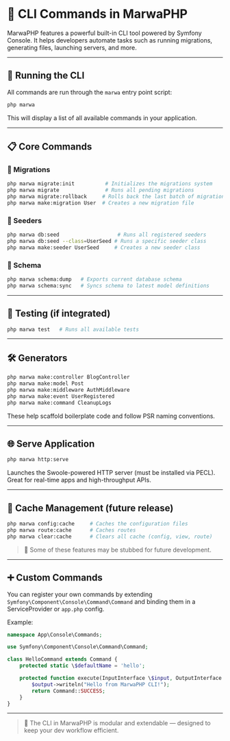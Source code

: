 # 🧰 CLI Commands in MarwaPHP

MarwaPHP features a powerful built-in CLI tool powered by Symfony Console. It helps developers automate tasks such as running migrations, generating files, launching servers, and more.

---

## 🚀 Running the CLI

All commands are run through the `marwa` entry point script:

```bash
php marwa
```

This will display a list of all available commands in your application.

---

## 📋 Core Commands

### 🔧 Migrations

```bash
php marwa migrate:init          # Initializes the migrations system
php marwa migrate               # Runs all pending migrations
php marwa migrate:rollback     # Rolls back the last batch of migrations
php marwa make:migration User  # Creates a new migration file
```

### 🌱 Seeders

```bash
php marwa db:seed                   # Runs all registered seeders
php marwa db:seed --class=UserSeed # Runs a specific seeder class
php marwa make:seeder UserSeed     # Creates a new seeder class
```

### 📂 Schema

```bash
php marwa schema:dump   # Exports current database schema
php marwa schema:sync   # Syncs schema to latest model definitions
```

---

## 🧪 Testing (if integrated)

```bash
php marwa test   # Runs all available tests
```

---

## 🛠 Generators

```bash
php marwa make:controller BlogController
php marwa make:model Post
php marwa make:middleware AuthMiddleware
php marwa make:event UserRegistered
php marwa make:command CleanupLogs
```

These help scaffold boilerplate code and follow PSR naming conventions.

---

## 🌐 Serve Application

```bash
php marwa http:serve
```

Launches the Swoole-powered HTTP server (must be installed via PECL). Great for real-time apps and high-throughput APIs.

---

## 🔧 Cache Management (future release)

```bash
php marwa config:cache     # Caches the configuration files
php marwa route:cache      # Caches routes
php marwa clear:cache      # Clears all cache (config, view, route)
```

> 📝 Some of these features may be stubbed for future development.

---

## ➕ Custom Commands

You can register your own commands by extending `Symfony\Component\Console\Command\Command` and binding them in a ServiceProvider or `app.php` config.

Example:

```php
namespace App\Console\Commands;

use Symfony\Component\Console\Command\Command;

class HelloCommand extends Command {
    protected static \$defaultName = 'hello';

    protected function execute(InputInterface \$input, OutputInterface \$output) {
        $output->writeln("Hello from MarwaPHP CLI!");
        return Command::SUCCESS;
    }
}
```

---

> 🧠 The CLI in MarwaPHP is modular and extendable — designed to keep your dev workflow efficient.
